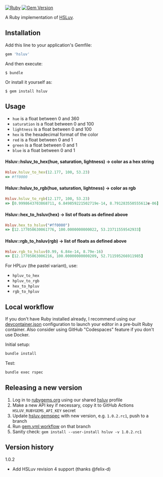 [![Ruby](https://github.com/hsluv/hsluv-ruby/actions/workflows/ruby.yml/badge.svg)](https://github.com/hsluv/hsluv-ruby/actions/workflows/ruby.yml)
[![Gem Version](https://img.shields.io/gem/v/hsluv.svg)](https://rubygems.org/gems/hsluv)

A Ruby implementation of [HSLuv](https://www.hsluv.org).

## Installation

Add this line to your application's Gemfile:

```ruby
gem 'hsluv'
```

And then execute:

    $ bundle

Or install it yourself as:

    $ gem install hsluv

## Usage

- `hue` is a float between 0 and 360
- `saturation` is a float between 0 and 100
- `lightness` is a float between 0 and 100
- `hex` is the hexadecimal format of the color
- `red` is a float between 0 and 1
- `green` is a float between 0 and 1
- `blue` is a float between 0 and 1

#### Hsluv::hsluv_to_hex(hue, saturation, lightness) -> color as a hex string

```ruby
Hsluv.hsluv_to_hex(12.177, 100, 53.23)
=> #ff0000
```

#### Hsluv::hsluv_to_rgb(hue, saturation, lightness) -> color as rgb

```ruby
Hsluv.hsluv_to_rgb(12.177, 100, 53.23)
=> [0.9998643703868711, 6.849859221502719e-14, 8.791283550555612e-06]
```

#### Hsluv::hex_to_hsluv(hex) -> list of floats as defined above

```ruby
Hsluv.hex_to_hsluv("#ff0000")
=> [12.177050630061776, 100.0000000000022, 53.23711559542933]
```

#### Hsluv::rgb_to_hsluv(rgb) -> list of floats as defined above

```ruby
Hsluv.rgb_to_hsluv(0.99, 6.84e-14, 8.79e-16)
=> [12.17705063006216, 100.00000000000209, 52.711595266911985]
```

For HPLuv (the pastel variant), use:

- `hpluv_to_hex`
- `hpluv_to_rgb`
- `hex_to_hpluv`
- `rgb_to_hpluv`

## Local workflow

If you don't have Ruby installed already, I recommend using our [devcontainer.json](.devcontainer/devcontainer.json) configuration to launch your editor in a pre-built Ruby container. Also consider using GitHub "Codespaces" feature if you don't use Docker.

Initial setup:

```bash
bundle install
```

Test:

```bash
bundle exec rspec
```

## Releasing a new version

1. Log in to [rubygems.org](https://rubygems.org/) using our shared [hsluv](https://rubygems.org/profiles/hsluv) profile
2. Make a new API key if necessary, copy it to GitHub Actions `HSLUV_RUBYGEMS_API_KEY` secret
3. Update [hsluv.gemspec](./hsluv.gemspec) with new version, e.g. `1.0.2.rc1`, push to a branch
4. Run [gem.yml workflow](https://github.com/hsluv/hsluv-ruby/actions/workflows/gem.yml) on that branch
5. Sanity check: `gem install --user-install hsluv -v 1.0.2.rc1`

## Version history

1.0.2

- Add HSLuv revision 4 support (thanks @felix-d)

